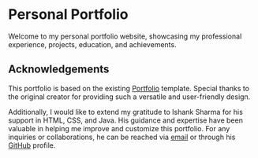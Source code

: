 # Personal Portfolio

Welcome to my personal portfolio website, showcasing my professional experience, projects, education, and achievements.

## Acknowledgements

This portfolio is based on the existing [Portfolio](https://github.com/codewithsadee/vcard-personal-portfolio) template. Special thanks to the original creator for providing such a versatile and user-friendly design.

Additionally, I would like to extend my gratitude to Ishank Sharma for his support in HTML, CSS, and Java. His guidance and expertise have been valuable in helping me improve and customize this portfolio.
For any inquiries or collaborations, he can be reached via [email](mailto:ishankdev@gmail.com)  or through his [GitHub](https://github.com/ishank-dev) profile.
